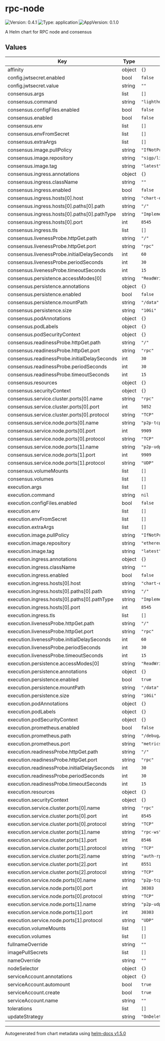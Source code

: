 # rpc-node

![Version: 0.4.1](https://img.shields.io/badge/Version-0.4.1-informational?style=flat-square) ![Type: application](https://img.shields.io/badge/Type-application-informational?style=flat-square) ![AppVersion: 0.1.0](https://img.shields.io/badge/AppVersion-0.1.0-informational?style=flat-square)

A Helm chart for RPC node and consensus

## Values

| Key | Type | Default | Description |
|-----|------|---------|-------------|
| affinity | object | `{}` |  |
| config.jwtsecret.enabled | bool | `false` |  |
| config.jwtsecret.value | string | `""` |  |
| consensus.args | list | `[]` |  |
| consensus.command | string | `"lighthouse bn"` |  |
| consensus.configFiles.enabled | bool | `false` |  |
| consensus.enabled | bool | `false` |  |
| consensus.env | list | `[]` |  |
| consensus.envFromSecret | list | `[]` |  |
| consensus.extraArgs | list | `[]` |  |
| consensus.image.pullPolicy | string | `"IfNotPresent"` |  |
| consensus.image.repository | string | `"sigp/lighthouse"` |  |
| consensus.image.tag | string | `"latest"` |  |
| consensus.ingress.annotations | object | `{}` |  |
| consensus.ingress.className | string | `""` |  |
| consensus.ingress.enabled | bool | `false` |  |
| consensus.ingress.hosts[0].host | string | `"chart-example.local"` |  |
| consensus.ingress.hosts[0].paths[0].path | string | `"/"` |  |
| consensus.ingress.hosts[0].paths[0].pathType | string | `"ImplementationSpecific"` |  |
| consensus.ingress.hosts[0].port | int | `8545` |  |
| consensus.ingress.tls | list | `[]` |  |
| consensus.livenessProbe.httpGet.path | string | `"/"` |  |
| consensus.livenessProbe.httpGet.port | string | `"rpc"` |  |
| consensus.livenessProbe.initialDelaySeconds | int | `60` |  |
| consensus.livenessProbe.periodSeconds | int | `30` |  |
| consensus.livenessProbe.timeoutSeconds | int | `15` |  |
| consensus.persistence.accessModes[0] | string | `"ReadWriteOnce"` |  |
| consensus.persistence.annotations | object | `{}` |  |
| consensus.persistence.enabled | bool | `false` |  |
| consensus.persistence.mountPath | string | `"/data"` |  |
| consensus.persistence.size | string | `"10Gi"` |  |
| consensus.podAnnotations | object | `{}` |  |
| consensus.podLabels | object | `{}` |  |
| consensus.podSecurityContext | object | `{}` |  |
| consensus.readinessProbe.httpGet.path | string | `"/"` |  |
| consensus.readinessProbe.httpGet.port | string | `"rpc"` |  |
| consensus.readinessProbe.initialDelaySeconds | int | `30` |  |
| consensus.readinessProbe.periodSeconds | int | `30` |  |
| consensus.readinessProbe.timeoutSeconds | int | `15` |  |
| consensus.resources | object | `{}` |  |
| consensus.securityContext | object | `{}` |  |
| consensus.service.cluster.ports[0].name | string | `"rpc"` |  |
| consensus.service.cluster.ports[0].port | int | `5052` |  |
| consensus.service.cluster.ports[0].protocol | string | `"TCP"` |  |
| consensus.service.node.ports[0].name | string | `"p2p-tcp"` |  |
| consensus.service.node.ports[0].port | int | `9909` |  |
| consensus.service.node.ports[0].protocol | string | `"TCP"` |  |
| consensus.service.node.ports[1].name | string | `"p2p-udp"` |  |
| consensus.service.node.ports[1].port | int | `9909` |  |
| consensus.service.node.ports[1].protocol | string | `"UDP"` |  |
| consensus.volumeMounts | list | `[]` |  |
| consensus.volumes | list | `[]` |  |
| execution.args | list | `[]` |  |
| execution.command | string | `nil` |  |
| execution.configFiles.enabled | bool | `false` |  |
| execution.env | list | `[]` |  |
| execution.envFromSecret | list | `[]` |  |
| execution.extraArgs | list | `[]` |  |
| execution.image.pullPolicy | string | `"IfNotPresent"` |  |
| execution.image.repository | string | `"ethereum/client-go"` |  |
| execution.image.tag | string | `"latest"` |  |
| execution.ingress.annotations | object | `{}` |  |
| execution.ingress.className | string | `""` |  |
| execution.ingress.enabled | bool | `false` |  |
| execution.ingress.hosts[0].host | string | `"chart-example.local"` |  |
| execution.ingress.hosts[0].paths[0].path | string | `"/"` |  |
| execution.ingress.hosts[0].paths[0].pathType | string | `"ImplementationSpecific"` |  |
| execution.ingress.hosts[0].port | int | `8545` |  |
| execution.ingress.tls | list | `[]` |  |
| execution.livenessProbe.httpGet.path | string | `"/"` |  |
| execution.livenessProbe.httpGet.port | string | `"rpc"` |  |
| execution.livenessProbe.initialDelaySeconds | int | `60` |  |
| execution.livenessProbe.periodSeconds | int | `30` |  |
| execution.livenessProbe.timeoutSeconds | int | `15` |  |
| execution.persistence.accessModes[0] | string | `"ReadWriteOnce"` |  |
| execution.persistence.annotations | object | `{}` |  |
| execution.persistence.enabled | bool | `true` |  |
| execution.persistence.mountPath | string | `"/data"` |  |
| execution.persistence.size | string | `"10Gi"` |  |
| execution.podAnnotations | object | `{}` |  |
| execution.podLabels | object | `{}` |  |
| execution.podSecurityContext | object | `{}` |  |
| execution.prometheus.enabled | bool | `false` |  |
| execution.prometheus.path | string | `"/debug/metrics/prometheus"` |  |
| execution.prometheus.port | string | `"metrics"` |  |
| execution.readinessProbe.httpGet.path | string | `"/"` |  |
| execution.readinessProbe.httpGet.port | string | `"rpc"` |  |
| execution.readinessProbe.initialDelaySeconds | int | `30` |  |
| execution.readinessProbe.periodSeconds | int | `30` |  |
| execution.readinessProbe.timeoutSeconds | int | `15` |  |
| execution.resources | object | `{}` |  |
| execution.securityContext | object | `{}` |  |
| execution.service.cluster.ports[0].name | string | `"rpc"` |  |
| execution.service.cluster.ports[0].port | int | `8545` |  |
| execution.service.cluster.ports[0].protocol | string | `"TCP"` |  |
| execution.service.cluster.ports[1].name | string | `"rpc-ws"` |  |
| execution.service.cluster.ports[1].port | int | `8546` |  |
| execution.service.cluster.ports[1].protocol | string | `"TCP"` |  |
| execution.service.cluster.ports[2].name | string | `"auth-rpc"` |  |
| execution.service.cluster.ports[2].port | int | `8551` |  |
| execution.service.cluster.ports[2].protocol | string | `"TCP"` |  |
| execution.service.node.ports[0].name | string | `"p2p-tcp"` |  |
| execution.service.node.ports[0].port | int | `30303` |  |
| execution.service.node.ports[0].protocol | string | `"TCP"` |  |
| execution.service.node.ports[1].name | string | `"p2p-udp"` |  |
| execution.service.node.ports[1].port | int | `30303` |  |
| execution.service.node.ports[1].protocol | string | `"UDP"` |  |
| execution.volumeMounts | list | `[]` |  |
| execution.volumes | list | `[]` |  |
| fullnameOverride | string | `""` |  |
| imagePullSecrets | list | `[]` |  |
| nameOverride | string | `""` |  |
| nodeSelector | object | `{}` |  |
| serviceAccount.annotations | object | `{}` |  |
| serviceAccount.automount | bool | `true` |  |
| serviceAccount.create | bool | `true` |  |
| serviceAccount.name | string | `""` |  |
| tolerations | list | `[]` |  |
| updateStrategy | string | `"OnDelete"` |  |

----------------------------------------------
Autogenerated from chart metadata using [helm-docs v1.5.0](https://github.com/norwoodj/helm-docs/releases/v1.5.0)
